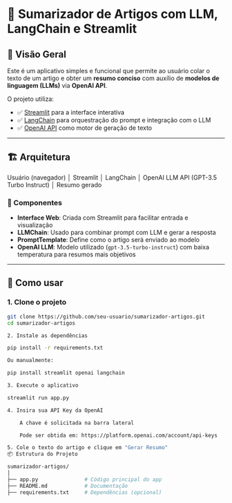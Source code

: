 # 📰 Sumarizador de Artigos com LLM, LangChain e Streamlit

## 📌 Visão Geral

Este é um aplicativo simples e funcional que permite ao usuário colar o texto de um artigo e obter um **resumo conciso** com auxílio de **modelos de linguagem (LLMs)** via **OpenAI API**.

O projeto utiliza:
- ✅ [Streamlit](https://streamlit.io/) para a interface interativa
- ✅ [LangChain](https://www.langchain.com/) para orquestração do prompt e integração com o LLM
- ✅ [OpenAI API](https://platform.openai.com/) como motor de geração de texto

---

## 🏗️ Arquitetura

Usuário (navegador)
│
Streamlit
│
LangChain
│
OpenAI LLM API (GPT-3.5 Turbo Instruct)
│
Resumo gerado


### 🔧 Componentes

- **Interface Web**: Criada com Streamlit para facilitar entrada e visualização
- **LLMChain**: Usado para combinar prompt com LLM e gerar a resposta
- **PromptTemplate**: Define como o artigo será enviado ao modelo
- **OpenAI LLM**: Modelo utilizado (`gpt-3.5-turbo-instruct`) com baixa temperatura para resumos mais objetivos

---

## 🚀 Como usar

### 1. Clone o projeto

```bash
git clone https://github.com/seu-usuario/sumarizador-artigos.git
cd sumarizador-artigos

2. Instale as dependências

pip install -r requirements.txt

Ou manualmente:

pip install streamlit openai langchain

3. Execute o aplicativo

streamlit run app.py

4. Insira sua API Key da OpenAI

    A chave é solicitada na barra lateral

    Pode ser obtida em: https://platform.openai.com/account/api-keys

5. Cole o texto do artigo e clique em "Gerar Resumo"
📦 Estrutura do Projeto

sumarizador-artigos/
│
├── app.py               # Código principal do app
├── README.md            # Documentação
├── requirements.txt     # Dependências (opcional)
